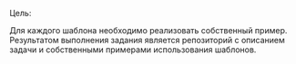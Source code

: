 Цель:

Для каждого шаблона необходимо реализовать собственный пример. Результатом выполнения задания является репозиторий с описанием задачи и собственными примерами использования шаблонов.
